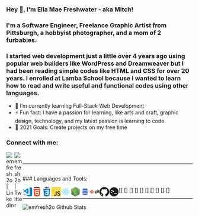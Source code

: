 ### Hey 👋, I'm Ella Mae Freshwater - aka Mitch!

### I'm a Software Engineer, Freelance Graphic Artist from Pittsburgh, a hobbyist photographer, and a mom of 2 furbabies.

### I started web development just a little over 4 years ago using popular web builders like WordPress and Dreamweaver but I had been reading simple codes like HTML and CSS for over 20 years. I enrolled at Lamba School because I wanted to learn how to read and write useful and functional codes using other languages.

- 🌱 I’m currently learning Full-Stack Web Development
- ⚡ Fun fact: I have a passion for learning, like arts and craft, graphic design, technology, and my latest passion is learning to code.
- 🥅 2021 Goals: Create projects on my free time

### Connect with me:

[<img align="left" alt="emfresh2o | LinkedIn" width="22px" src="https://cdn.jsdelivr.net/npm/simple-icons@v3/icons/linkedin.svg" />][linkedin]
[<img align="left" alt="emfresh2o | Twitter" width="22px" src="https://cdn.jsdelivr.net/npm/simple-icons@v3/icons/twitter.svg" />][twitter]
<br />

---

<br />
### Languages and Tools:

[<img align="left" alt="Visual Studio Code" width="26px" src="https://raw.githubusercontent.com/github/explore/80688e429a7d4ef2fca1e82350fe8e3517d3494d/topics/visual-studio-code/visual-studio-code.png" />]
[<img align="left" alt="HTML5" width="26px" src="https://raw.githubusercontent.com/github/explore/80688e429a7d4ef2fca1e82350fe8e3517d3494d/topics/html/html.png" />]
[<img align="left" alt="CSS3" width="26px" src="https://raw.githubusercontent.com/github/explore/80688e429a7d4ef2fca1e82350fe8e3517d3494d/topics/css/css.png" />]
[<img align="left" alt="JavaScript" width="26px" src="https://raw.githubusercontent.com/github/explore/80688e429a7d4ef2fca1e82350fe8e3517d3494d/topics/javascript/javascript.png" />]
[<img align="left" alt="React" width="26px" src="https://raw.githubusercontent.com/github/explore/80688e429a7d4ef2fca1e82350fe8e3517d3494d/topics/react/react.png" />]
[<img align="left" alt="Node.js" width="26px" src="https://raw.githubusercontent.com/github/explore/80688e429a7d4ef2fca1e82350fe8e3517d3494d/topics/nodejs/nodejs.png" />]
[<img align="left" alt="SQL" width="26px" src="https://raw.githubusercontent.com/github/explore/80688e429a7d4ef2fca1e82350fe8e3517d3494d/topics/sql/sql.png" />]
[<img align="left" alt="Git" width="26px" src="https://raw.githubusercontent.com/github/explore/80688e429a7d4ef2fca1e82350fe8e3517d3494d/topics/git/git.png" />]
[<img align="left" alt="GitHub" width="26px" src="https://raw.githubusercontent.com/github/explore/78df643247d429f6cc873026c0622819ad797942/topics/github/github.png" />]
[<img align="left" alt="Terminal" width="26px" src="https://raw.githubusercontent.com/github/explore/80688e429a7d4ef2fca1e82350fe8e3517d3494d/topics/terminal/terminal.png" />]
<br />

---

<img align='left' alt='emfresh2o Github Stats' src="https://github-readme-stats.vercel.app/api?username=emfresh2o&show_icons=true&hide_border=true" />
<br />

[linkedin]: http://www.linkedin.com/in/ella-mae-freshwater
[twitter]: https://twitter.com/emfresh2o
